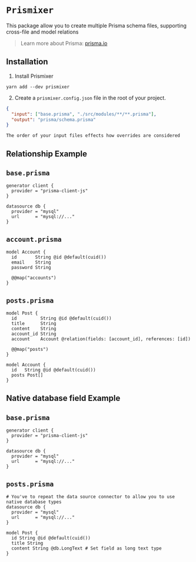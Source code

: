 # `Prismixer`

This package allow you to create multiple Prisma schema files, supporting cross-file and model relations

> Learn more about Prisma: [prisma.io](https://prisma.io)

## Installation

1. Install Prismixer

```
yarn add --dev prismixer
```

2. Create a `prismixer.config.json` file in the root of your project.

```json
{
  "input": ["base.prisma", "./src/modules/**/**.prisma"],
  "output": "prisma/schema.prisma"
}
```

```
The order of your input files effects how overrides are considered
```

## Relationship Example

## `base.prisma`
```prisma
generator client {
  provider = "prisma-client-js"
}

datasource db {
  provider = "mysql"
  url      = "mysql://..."
}
```

## `account.prisma`
```prisma
model Account {
  id       String @id @default(cuid())
  email    String
  password String

  @@map("accounts")
}
```

## `posts.prisma`
```prisma
model Post {
  id         String @id @default(cuid())
  title      String
  content    String
  account_id String
  account    Account @relation(fields: [account_id], references: [id])

  @@map("posts")
}

model Account {
  id   String @id @default(cuid())
  posts Post[]
}
```

## Native database field Example

## `base.prisma`
```prisma
generator client {
  provider = "prisma-client-js"
}

datasource db {
  provider = "mysql"
  url      = "mysql://..."
}
```

## `posts.prisma`
```prisma
# You've to repeat the data source connector to allow you to use native database types
datasource db {
  provider = "mysql"
  url      = "mysql://..."
}

model Post {
  id String @id @default(cuid())
  title String
  content String @db.LongText # Set field as long text type
}
```
